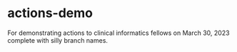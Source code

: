 # actions-demo
For demonstrating actions to clinical informatics fellows on March 30, 2023 complete with silly branch names. 
